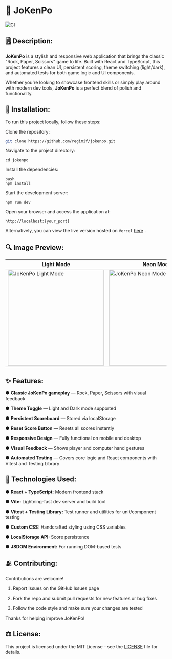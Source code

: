 # 🥋 JoKenPo

![CI](https://github.com/regimif/jokenpo/actions/workflows/ci.yml/badge.svg?branch=main)

## 🗒️ Description:

**JoKenPo** is a stylish and responsive web application that brings the classic "Rock, Paper, Scissors" game to life. Built with React and TypeScript, this project features a clean UI, persistent scoring, theme switching (light/dark), and automated tests for both game logic and UI components.

Whether you're looking to showcase frontend skills or simply play around with modern dev tools, **JoKenPo** is a perfect blend of polish and functionality.

## 🔨 Installation:

To run this project locally, follow these steps:

Clone the repository:

```bash
git clone https://github.com/regimif/jokenpo.git
```
Navigate to the project directory:

```
cd jokenpo
```

Install the dependencies:

```
bash
npm install
```

Start the development server:

```
npm run dev
```

Open your browser and access the application at:

```
http://localhost:{your_port}
```

Alternatively, you can view the live version hosted on `Vercel` [here](https://jo-ken-po-azure.vercel.app/) .

## 🔍 Image Preview:

| **Light Mode** | **Neon Mode** |
|------------|-----------|
| <img width="300" alt="JoKenPo Light Mode" src="https://github.com/user-attachments/assets/19151c00-a996-4d97-b089-45e4872b468d" /> | <img width="300" alt="JoKenPo Neon Mode" src="https://github.com/user-attachments/assets/a46c9b90-c491-416f-b145-9af9e8cde322" /> |


## ✨ Features:
● **Classic JoKenPo gameplay** — Rock, Paper, Scissors with visual feedback

● **Theme Toggle** — Light and Dark mode supported

● **Persistent Scoreboard** — Stored via localStorage

● **Reset Score Button** — Resets all scores instantly

● **Responsive Design** — Fully functional on mobile and desktop

● **Visual Feedback** — Shows player and computer hand gestures

● **Automated Testing** — Covers core logic and React components with Vitest and Testing Library

## 🧪 Technologies Used:
● **React + TypeScript:** Modern frontend stack

● **Vite:** Lightning-fast dev server and build tool

● **Vitest + Testing Library:** Test runner and utilities for unit/component testing

● **Custom CSS:** Handcrafted styling using CSS variables

● **LocalStorage API:** Score persistence

● **JSDOM Environment:** For running DOM-based tests

## 🫂 Contributing:
Contributions are welcome!

1. Report Issues on the GitHub Issues page

2. Fork the repo and submit pull requests for new features or bug fixes

3. Follow the code style and make sure your changes are tested

Thanks for helping improve JoKenPo!

## ⚖️ License:
This project is licensed under the MIT License - see the [LICENSE](LICENSE) file for details.
